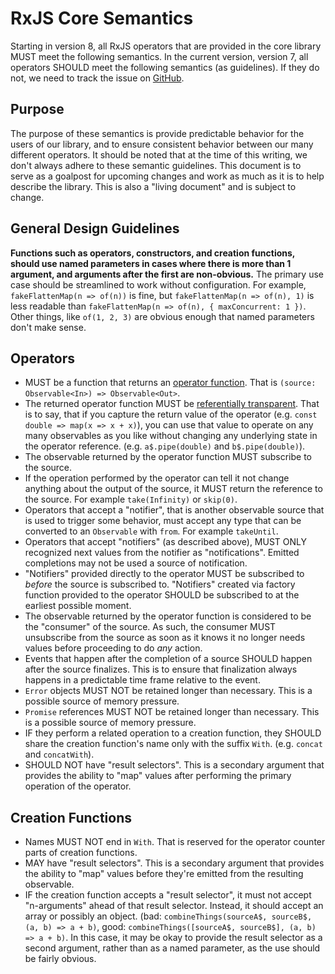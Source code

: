 # RxJS Core Semantics

Starting in version 8, all RxJS operators that are provided in the core library MUST meet the following semantics. In the current version, version 7, all operators SHOULD meet the following semantics (as guidelines). If they do not, we need to track the issue on [GitHub](https://github.com/ReactiveX/rxjs/issues).

## Purpose

The purpose of these semantics is provide predictable behavior for the users of our library, and to ensure consistent behavior between our many different operators. It should be noted that at the time of this writing, we don't always adhere to these semantic guidelines. This document is to serve as a goalpost for upcoming changes and work as much as it is to help describe the library. This is also a "living document" and is subject to change.

## General Design Guidelines

**Functions such as operators, constructors, and creation functions, should use named parameters in cases where there is more than 1 argument, and arguments after the first are non-obvious.** The primary use case should be streamlined to work without configuration. For example, `fakeFlattenMap(n => of(n))` is fine, but `fakeFlattenMap(n => of(n), 1)` is less readable than `fakeFlattenMap(n => of(n), { maxConcurrent: 1 })`. Other things, like `of(1, 2, 3)` are obvious enough that named parameters don't make sense.

## Operators

- MUST be a function that returns an [operator function](https://rxjs.dev/api/index/interface/OperatorFunction). That is `(source: Observable<In>) => Observable<Out>`.
- The returned operator function MUST be [referentially transparent](https://en.wikipedia.org/wiki/Referential_transparency). That is to say, that if you capture the return value of the operator (e.g. `const double => map(x => x + x)`), you can use that value to operate on any many observables as you like without changing any underlying state in the operator reference. (e.g. `a$.pipe(double)` and `b$.pipe(double)`).
- The observable returned by the operator function MUST subscribe to the source.
- If the operation performed by the operator can tell it not change anything about the output of the source, it MUST return the reference to the source. For example `take(Infinity)` or `skip(0)`.
- Operators that accept a "notifier", that is another observable source that is used to trigger some behavior, must accept any type that can be converted to an `Observable` with `from`. For example `takeUntil`.
- Operators that accept "notifiers" (as described above), MUST ONLY recognized next values from the notifier as "notifications". Emitted completions may not be used a source of notification.
- "Notifiers" provided directly to the operator MUST be subscribed to _before_ the source is subscribed to. "Notifiers" created via factory function provided to the operator SHOULD be subscribed to at the earliest possible moment.
- The observable returned by the operator function is considered to be the "consumer" of the source. As such, the consumer MUST unsubscribe from the source as soon as it knows it no longer needs values before proceeding to do _any_ action.
- Events that happen after the completion of a source SHOULD happen after the source finalizes. This is to ensure that finalization always happens in a predictable time frame relative to the event.
- `Error` objects MUST NOT be retained longer than necessary. This is a possible source of memory pressure.
- `Promise` references MUST NOT be retained longer than necessary. This is a possible source of memory pressure.
- IF they perform a related operation to a creation function, they SHOULD share the creation function's name only with the suffix `With`. (e.g. `concat` and `concatWith`).
- SHOULD NOT have "result selectors". This is a secondary argument that provides the ability to "map" values after performing the primary operation of the operator.

## Creation Functions

- Names MUST NOT end in `With`. That is reserved for the operator counter parts of creation functions.
- MAY have "result selectors". This is a secondary argument that provides the ability to "map" values before they're emitted from the resulting observable.
- IF the creation function accepts a "result selector", it must not accept "n-arguments" ahead of that result selector. Instead, it should accept an array or possibly an object. (bad: `combineThings(sourceA$, sourceB$, (a, b) => a + b)`, good: `combineThings([sourceA$, sourceB$], (a, b) => a + b)`. In this case, it may be okay to provide the result selector as a second argument, rather than as a named parameter, as the use should be fairly obvious.
